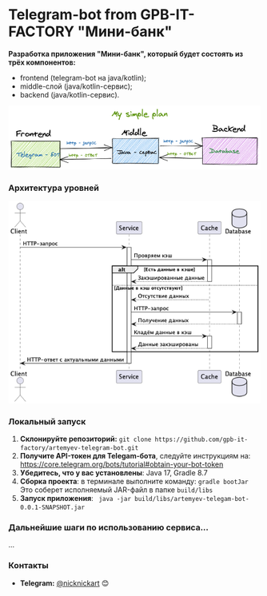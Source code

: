 # Telegram-bot from GPB-IT-FACTORY "Мини-банк"

__Разработка приложения "Мини-банк", который будет состоять из трёх компонентов:__

- frontend (telegram-bot на java/kotlin);
- middle-слой (java/kotlin-сервис);
- backend (java/kotlin-сервис).

![Схема1](src/main/resources/static/img/image1.png)

### Архитектура уровней

![Схема2](src/main/resources/static/img/image2.png)

### Локальный запуск 
1. __Склонируйте репозиторий:__
  ```git clone https://github.com/gpb-it-factory/artemyev-telegram-bot.git ```
2. __Получите API-токен для Telegam-бота__, следуйте инструкциям на: <https://core.telegram.org/bots/tutorial#obtain-your-bot-token>
3. __Убедитесь, что у вас установлены__: Java 17, Gradle 8.7
4. __Сборка проекта__: в терминале выполните команду:  ``` gradle bootJar ``` Это соберет исполняемый JAR-файл в папке `build/libs`
5. __Запуск приложения__: ``` java -jar build/libs/artemyev-telegam-bot-0.0.1-SNAPSHOT.jar```

### Дальнейшие шаги по использованию сервиса...
...
### Контакты

- **Telegram:** [@nicknickart](https://t.me/nicknickart)   :blush:

